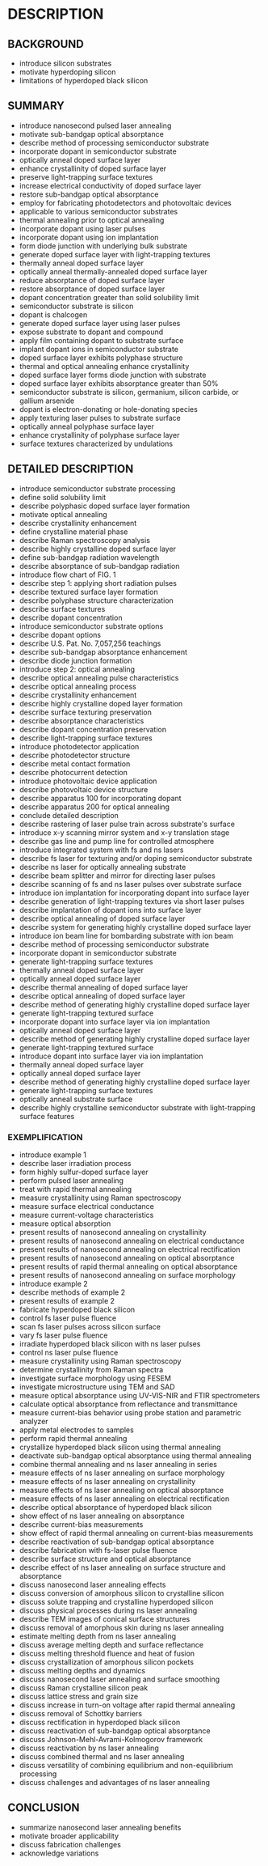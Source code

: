 # DESCRIPTION

## BACKGROUND

- introduce silicon substrates
- motivate hyperdoping silicon
- limitations of hyperdoped black silicon

## SUMMARY

- introduce nanosecond pulsed laser annealing
- motivate sub-bandgap optical absorptance
- describe method of processing semiconductor substrate
- incorporate dopant in semiconductor substrate
- optically anneal doped surface layer
- enhance crystallinity of doped surface layer
- preserve light-trapping surface textures
- increase electrical conductivity of doped surface layer
- restore sub-bandgap optical absorptance
- employ for fabricating photodetectors and photovoltaic devices
- applicable to various semiconductor substrates
- thermal annealing prior to optical annealing
- incorporate dopant using laser pulses
- incorporate dopant using ion implantation
- form diode junction with underlying bulk substrate
- generate doped surface layer with light-trapping textures
- thermally anneal doped surface layer
- optically anneal thermally-annealed doped surface layer
- reduce absorptance of doped surface layer
- restore absorptance of doped surface layer
- dopant concentration greater than solid solubility limit
- semiconductor substrate is silicon
- dopant is chalcogen
- generate doped surface layer using laser pulses
- expose substrate to dopant and compound
- apply film containing dopant to substrate surface
- implant dopant ions in semiconductor substrate
- doped surface layer exhibits polyphase structure
- thermal and optical annealing enhance crystallinity
- doped surface layer forms diode junction with substrate
- doped surface layer exhibits absorptance greater than 50%
- semiconductor substrate is silicon, germanium, silicon carbide, or gallium arsenide
- dopant is electron-donating or hole-donating species
- apply texturing laser pulses to substrate surface
- optically anneal polyphase surface layer
- enhance crystallinity of polyphase surface layer
- surface textures characterized by undulations

## DETAILED DESCRIPTION

- introduce semiconductor substrate processing
- define solid solubility limit
- describe polyphasic doped surface layer formation
- motivate optical annealing
- describe crystallinity enhancement
- define crystalline material phase
- describe Raman spectroscopy analysis
- describe highly crystalline doped surface layer
- define sub-bandgap radiation wavelength
- describe absorptance of sub-bandgap radiation
- introduce flow chart of FIG. 1
- describe step 1: applying short radiation pulses
- describe textured surface layer formation
- describe polyphase structure characterization
- describe surface textures
- describe dopant concentration
- introduce semiconductor substrate options
- describe dopant options
- describe U.S. Pat. No. 7,057,256 teachings
- describe sub-bandgap absorptance enhancement
- describe diode junction formation
- introduce step 2: optical annealing
- describe optical annealing pulse characteristics
- describe optical annealing process
- describe crystallinity enhancement
- describe highly crystalline doped layer formation
- describe surface texturing preservation
- describe absorptance characteristics
- describe dopant concentration preservation
- describe light-trapping surface textures
- introduce photodetector application
- describe photodetector structure
- describe metal contact formation
- describe photocurrent detection
- introduce photovoltaic device application
- describe photovoltaic device structure
- describe apparatus 100 for incorporating dopant
- describe apparatus 200 for optical annealing
- conclude detailed description
- describe rastering of laser pulse train across substrate's surface
- introduce x-y scanning mirror system and x-y translation stage
- describe gas line and pump line for controlled atmosphere
- introduce integrated system with fs and ns lasers
- describe fs laser for texturing and/or doping semiconductor substrate
- describe ns laser for optically annealing substrate
- describe beam splitter and mirror for directing laser pulses
- describe scanning of fs and ns laser pulses over substrate surface
- introduce ion implantation for incorporating dopant into surface layer
- describe generation of light-trapping textures via short laser pulses
- describe implantation of dopant ions into surface layer
- describe optical annealing of doped surface layer
- describe system for generating highly crystalline doped surface layer
- introduce ion beam line for bombarding substrate with ion beam
- describe method of processing semiconductor substrate
- incorporate dopant in semiconductor substrate
- generate light-trapping surface textures
- thermally anneal doped surface layer
- optically anneal doped surface layer
- describe thermal annealing of doped surface layer
- describe optical annealing of doped surface layer
- describe method of generating highly crystalline doped surface layer
- generate light-trapping textured surface
- incorporate dopant into surface layer via ion implantation
- optically anneal doped surface layer
- describe method of generating highly crystalline doped surface layer
- generate light-trapping textured surface
- introduce dopant into surface layer via ion implantation
- thermally anneal doped surface layer
- optically anneal doped surface layer
- describe method of generating highly crystalline doped surface layer
- generate light-trapping surface textures
- optically anneal substrate surface
- describe highly crystalline semiconductor substrate with light-trapping surface features

### EXEMPLIFICATION

- introduce example 1
- describe laser irradiation process
- form highly sulfur-doped surface layer
- perform pulsed laser annealing
- treat with rapid thermal annealing
- measure crystallinity using Raman spectroscopy
- measure surface electrical conductance
- measure current-voltage characteristics
- measure optical absorption
- present results of nanosecond annealing on crystallinity
- present results of nanosecond annealing on electrical conductance
- present results of nanosecond annealing on electrical rectification
- present results of nanosecond annealing on optical absorptance
- present results of rapid thermal annealing on optical absorptance
- present results of nanosecond annealing on surface morphology
- introduce example 2
- describe methods of example 2
- present results of example 2
- fabricate hyperdoped black silicon
- control fs laser pulse fluence
- scan fs laser pulses across silicon surface
- vary fs laser pulse fluence
- irradiate hyperdoped black silicon with ns laser pulses
- control ns laser pulse fluence
- measure crystallinity using Raman spectroscopy
- determine crystallinity from Raman spectra
- investigate surface morphology using FESEM
- investigate microstructure using TEM and SAD
- measure optical absorptance using UV-VIS-NIR and FTIR spectrometers
- calculate optical absorptance from reflectance and transmittance
- measure current-bias behavior using probe station and parametric analyzer
- apply metal electrodes to samples
- perform rapid thermal annealing
- crystallize hyperdoped black silicon using thermal annealing
- deactivate sub-bandgap optical absorptance using thermal annealing
- combine thermal annealing and ns laser annealing in series
- measure effects of ns laser annealing on surface morphology
- measure effects of ns laser annealing on crystallinity
- measure effects of ns laser annealing on optical absorptance
- measure effects of ns laser annealing on electrical rectification
- describe optical absorptance of hyperdoped black silicon
- show effect of ns laser annealing on absorptance
- describe current-bias measurements
- show effect of rapid thermal annealing on current-bias measurements
- describe reactivation of sub-bandgap optical absorptance
- describe fabrication with fs-laser pulse fluence
- describe surface structure and optical absorptance
- describe effect of ns laser annealing on surface structure and absorptance
- discuss nanosecond laser annealing effects
- discuss conversion of amorphous silicon to crystalline silicon
- discuss solute trapping and crystalline hyperdoped silicon
- discuss physical processes during ns laser annealing
- describe TEM images of conical surface structures
- discuss removal of amorphous skin during ns laser annealing
- estimate melting depth from ns laser annealing
- discuss average melting depth and surface reflectance
- discuss melting threshold fluence and heat of fusion
- discuss crystallization of amorphous silicon pockets
- discuss melting depths and dynamics
- discuss nanosecond laser annealing and surface smoothing
- discuss Raman crystalline silicon peak
- discuss lattice stress and grain size
- discuss increase in turn-on voltage after rapid thermal annealing
- discuss removal of Schottky barriers
- discuss rectification in hyperdoped black silicon
- discuss reactivation of sub-bandgap optical absorptance
- discuss Johnson-Mehl-Avrami-Kolmogorov framework
- discuss reactivation by ns laser annealing
- discuss combined thermal and ns laser annealing
- discuss versatility of combining equilibrium and non-equilibrium processing
- discuss challenges and advantages of ns laser annealing

## CONCLUSION

- summarize nanosecond laser annealing benefits
- motivate broader applicability
- discuss fabrication challenges
- acknowledge variations

